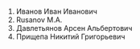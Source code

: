 1. Иванов Иван Иванович
2. Rusanov M.A.
3. Давлетьянов Арсен Альбертович
4. Прищепа Никитий Григорьевич
